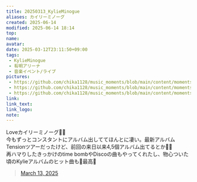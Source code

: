 ```yaml
---
title: 20250313_KylieMinogue
aliases: カイリーミノーグ
created: 2025-06-14
modified: 2025-06-14 18:14
top: 
name:
avatar:
date: 2025-03-12T23:11:50+09:00
tags:
 - KylieMinogue
 - 有明アリーナ
 - 音楽イベント/ライブ
pictures:
 - https://github.com/chika1128/music_moments/blob/main/content/moments/img/20250312_KylieMinogue1.jpg?raw=true
 - https://github.com/chika1128/music_moments/blob/main/content/moments/img/20250312_KylieMinogue_IMG_2117.jpg?raw=true
 - https://github.com/chika1128/music_moments/blob/main/content/moments/img/20250312_KylieMinogue_IMG_2153.jpg?raw=true
link:
link_text:
link_logo:
note:
---
```



<!-- 以下はHUGOmoments用のプロパティ項目
top: 上に置く (モーメントを上に置きたい場合は、値を 0 より大きい整数に設定します。値が小さいほど前が高くなります。たとえば、1 はモーメントを上に置きます)
name: 名前（未記入の場合は初期設定の名前になります）
avatar: アバター（未記入の場合はデフォルトのアバターセットとなります）
date: リリース時間
tags: モーメントにタグを追加する  ※HUGOmomentsとObsidianとで共通プロパティ
pictures: 追加情報タイプ 1: 単一画像
link: 追加情報タイプ 2: Web リンク
link_text: 必須、リンクによって表示されるテキスト；
link：必須、ウェブリンク；
link_logo: オプションの Web ページ ロゴ。対応するアイコンを自動的に検索する一部の Web サイトをサポートするようになりました。自分でアイコンを追加する必要はありません
link_text：必須、リンクによって表示されるテキスト；
note: 備考
-->
<!-- 以下にテキストを書き始めます --->




Loveカイリーミノーグ🥰🫶  
今もずっとコンスタントにアルバム出しててほんとに凄い。最新アルバムTensionツアーだったけど、前回の来日以来4,5個アルバム出てるとか🤣✨  
再ハマりしたきっかけのtime bombやDiscoの曲もやってくれたし、物心ついた頃のKylieアルバムのヒット曲も🥳最高🫶  


<blockquote class="twitter-tweet" data-media-max-width="560">
<a href="https://twitter.com/ct_902/status/1899984464190857569?ref_src=twsrc%5Etfw">March 13, 2025</a>
</blockquote>
<script async src="https://platform.twitter.com/widgets.js" charset="utf-8"></script>